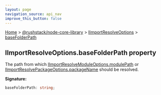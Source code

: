 ```yaml
---
layout: page
navigation_source: api_nav
improve_this_button: false
---
```



[Home](./index.md) &gt; [@rushstack/node-core-library](./node-core-library.md) &gt; [IImportResolveOptions](./node-core-library.iimportresolveoptions.md) &gt; [baseFolderPath](./node-core-library.iimportresolveoptions.basefolderpath.md)

## IImportResolveOptions.baseFolderPath property

The path from which [IImportResolveModuleOptions.modulePath](./node-core-library.iimportresolvemoduleoptions.modulepath.md) or [IImportResolvePackageOptions.packageName](./node-core-library.iimportresolvepackageoptions.packagename.md) should be resolved.

<b>Signature:</b>

```typescript
baseFolderPath: string;
```
